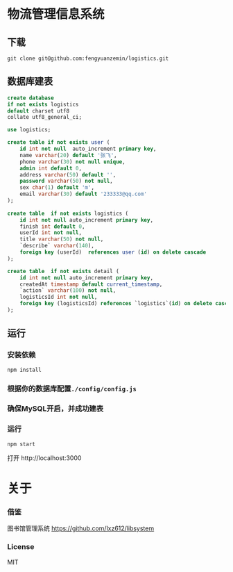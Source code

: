 # 物流管理信息系统

## 下载

```shell
git clone git@github.com:fengyuanzemin/logistics.git
```

## 数据库建表

```sql
create database 
if not exists logistics
default charset utf8 
collate utf8_general_ci;

use logistics;

create table if not exists user (
	id int not null  auto_increment primary key,
	name varchar(20) default '张飞',
	phone varchar(30) not null unique,
	admin int default 0,
	address varchar(50) default '',
	password varchar(50) not null,
	sex char(1) default 'm',
	email varchar(30) default '233333@qq.com'
);
	
create table  if not exists logistics (
	id int not null auto_increment primary key,
	finish int default 0,
	userId int not null,
	title varchar(50) not null,
	`describe` varchar(140),
	foreign key (userId)  references user (id) on delete cascade
);

create table  if not exists detail (
	id int not null auto_increment primary key,
	createdAt timestamp default current_timestamp,
	`action` varchar(100) not null,
	logisticsId int not null,
	foreign key (logisticsId) references `logistics`(id) on delete cascade
);
```

## 运行

### 安装依赖

    npm install
    
### 根据你的数据库配置`./config/config.js`

### 确保MySQL开启，并成功建表

### 运行
    npm start

打开 http://localhost:3000

# 关于

### 借鉴
图书馆管理系统 https://github.com/lxz612/libsystem

### License
  MIT
